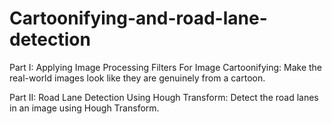 # Cartoonifying-and-road-lane-detection
Part I: Applying Image Processing Filters For Image Cartoonifying:
      Make the real-world images look like they are genuinely from a cartoon.
      
Part II: Road Lane Detection Using Hough Transform:
      Detect the road lanes in an image using Hough Transform.
